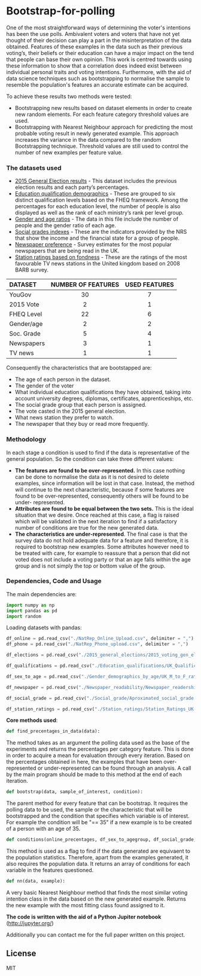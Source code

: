 # Bootstrap-for-polling

One of the most straightforward ways of determining the voter's intentions has been the use polls. Ambivalent voters
and voters that have not yet thought of their decision can play a part in the misinterpretation of the data obtained.
Features of these examples in the data such as their previous voting’s, their beliefs or their education can have a 
major impact on the tend that people can base their own opinion. This work is centred towards using these information
to show that a correlation does indeed exist between individual personal traits and voting intentions. Furthermore, 
with the aid of data science techniques such as bootstrapping to normalise the sample to resemble the population's
features an accurate estimate can be acquired.

To achieve these results two methods were tested:

  - Bootstrapping new results based on dataset elements in order to create new random elements.
  For each feature category threshold values are used.
  - Bootstrapping with Nearest Neighbour approach for predicting the most probable voting result in newly generated example.
  This approach increases the variance in the data compared to the random Bootstrapping technique. Threshold values are still used to
  control the number of new examples per feature value.

### The datasets used

* [2015 General Election results] - This dataset includes the previous election results and each party’s percentages.
* [Education qualification demographics] - These are grouped to six distinct qualification levels based on the FHEQ framework. Among the percentages for each education level, the number of people is also displayed as well as the rank of each ministry’s rank per level group.
* [Gender and age ratios] - The data in this file include the number of people and the gender ratio of each age.
* [Social grades indexes] - These are the indicators provided by the NRS that show the income and the financial state for a group of people.
* [Newspaper preference] - Survey estimates for the most popular newspapers that are being read in the UK.
* [Station ratings based on fondness] - These are the ratings of the most favourable TV news stations in the United kingdom based on 2008 BARB survey.

|  DATASET |NUMBER OF FEATURES|USED FEATURES|
|:---------|:----------------:|:-----------:|
|  YouGov  |        30        |      7      |
| 2015 Vote|         2        |      1      |
|FHEQ Level|        22        |      6      |
|Gender/age|         2        |      2      |
|Soc. Grade|         5        |      4      |
|Newspapers|         3        |      1      |
|  TV news |         1        |      1      |

Consequently the characteristics that are bootstapped are:

  - The age of each person in the dataset.
  - The gender of the voter
  - What individual education qualifications they
have obtained, taking into account university degrees, diplomas, certificates, apprenticeships, etc.
  - The social grade group that each person is assigned.
  - The vote casted in the 2015 general election.
  - What news station they prefer to watch.
  - The newspaper that they buy or read more
frequently.


### Methodology

In each stage a condition is used to find if the data is representative of the general population. So the condition can take three different values:

  - **The features are found to be over-represented.** In this case nothing can be done to normalise the data as it is not desired to delete examples, since information will be lost in that case. Instead, the method will continue to the next characteristic, because if some features are found to be over-represented, consequently others will be found to be under- represented.
  - **Attributes are found to be equal between the two sets.** This is the ideal situation that we desire. Once reached at this case, a flag is raised which will be validated in the next iteration to find if a satisfactory number of conditions are true for the new generated data.
  - **The characteristics are under-represented**. The final case is that the survey data do not hold adequate data for a feature and therefore, it is required to bootstrap new examples. Some attributes however need to be treated with care, for example to reassure that a person that did not voted does not include a voting party or that an age falls within the age group and is not simply the top or bottom value of the group.


### Dependencies, Code and Usage

The main dependencies are:

```python
import numpy as np
import pandas as pd
import random
```

Loading datasets with pandas:

```python
df_online = pd.read_csv("./NatRep_Online_Upload.csv", delimiter = ",")
df_phone = pd.read_csv("./NatRep_Phone_upload.csv", delimiter = ",")
```
```python
df_elections = pd.read_csv("./2015_general_elections/2015_voting_gen_election.csv", delimiter=",")
```
```python
df_qualifications = pd.read_csv("./Education_qualifications/UK_Qualifications.csv", delimiter=",")
```
```python
df_sex_to_age = pd.read_csv("./Gender_demographics_by_age/UK_M_to_F_ratio_by_age.csv", delimiter=",")
```
```python
df_newspaper = pd.read_csv("./Newspaper_readability/Newspaper_readerships_uk.csv", delimiter=",")
```
```python
df_social_grade = pd.read_csv("./Social_grade/Aproximated_social_grade.csv", delimiter=",")
```
```python
df_station_ratings = pd.read_csv("./Station_ratings/Station_Ratings_UK.csv", delimiter=",")
```

**Core methods used**:
```python
def find_precentages_in_data(data):
```
The method takes as an argument the polling data used as the base of the experiments and returns the percentages per category feature.
This is done in order to acquire a mean for evaluation through every iteration. Based on the percentages obtained in here,  the examples that have been over-represented or under-represented can be found through an analysis. A call by the main program should be made to this method at the end of each iteration.


```python
def bootstrap(data, sample_of_interest, condition):
```
The parent method for every feature that can be bootstrap. It requires the polling data to be used, the sample or the characteristic that will be bootstrapped and the condition that specifies which variable is of interest. For example the condition will be "== 35" if a new example is to be created of a person with an age of 35.

```python
def conditions(online_precentages, df_sex_to_agegroup, df_social_grade, df_elections, df_mean_qualifications, df_percent_newspapers, df_station_ratings):
```
This method is used as a flag  to find if the data generated are equivaent to the population statistics. Therefore, apart from the examples generated, it also requires the population data. It returns an array of conditions for each variable in the features questioned.


```python
def nn(data, example):
```
A very basic Nearest Neighbour method that finds the most similar voting intention class in the data based on the new generated example. Returns the new example with the most fitting class found assigned to it.

**The code is written with the aid of a Python Jupiter notebook** (http://jupyter.org/)

Additionally you can contact me for the full paper written on this project.

License
----

MIT




[//]: # (These are reference links used in the body of this note and get stripped out when the markdown processor does its job. There is no need to format nicely because it shouldn't be seen. Thanks SO - http://stackoverflow.com/questions/4823468/store-comments-in-markdown-syntax)



   [2015 General Election results]: <http://www.bbc.co.uk/news/election/2015/results>
   [Education qualification demographics]: <http://www.nationalarchives.gov.uk/webarchive/>
   [Gender and age ratios]: <https://www.ons.gov.uk/peoplepopulationandcommunity/populationandmigration/populationestimates/bulletins/2011censuspopulationestimatesfortheunitedkingdom/2012-12-17>
   [Social grades indexes]: <http://www.nrs.co.uk/nrs-print/lifestyle-and-classification-data/social-grade>
   [Newspaper preference]: <http://www.newsworks.org.uk/Market-Overview>
   [Station ratings based on fondness]:<http://www.barb.co.uk/viewing-data/>

   [PlDb]: <https://github.com/joemccann/dillinger/tree/master/plugins/dropbox/README.md>
   [PlGh]: <https://github.com/joemccann/dillinger/tree/master/plugins/github/README.md>
   [PlGd]: <https://github.com/joemccann/dillinger/tree/master/plugins/googledrive/README.md>
   [PlOd]: <https://github.com/joemccann/dillinger/tree/master/plugins/onedrive/README.md>
   [PlMe]: <https://github.com/joemccann/dillinger/tree/master/plugins/medium/README.md>
   [PlGa]: <https://github.com/RahulHP/dillinger/blob/master/plugins/googleanalytics/README.md>

